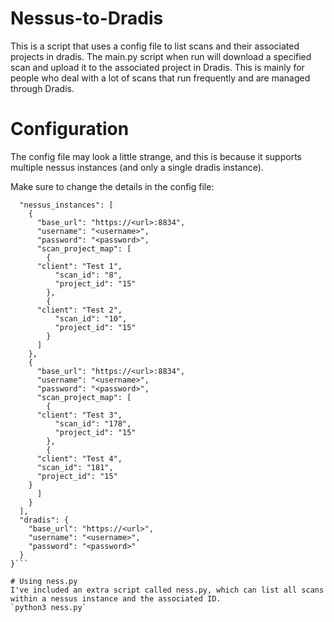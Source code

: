 # Nessus-to-Dradis
This is a script that uses a config file to list scans and their associated projects in dradis. The main.py script when run will download a specified scan and upload it to the associated project in Dradis. This is mainly for people who deal with a lot of scans that run frequently and are managed through Dradis.

# Configuration
The config file may look a little strange, and this is because it supports multiple nessus instances (and only a single dradis instance). 

Make sure to change the details in the config file:
```{
  "nessus_instances": [
    {
      "base_url": "https://<url>:8834",
      "username": "<username>",
      "password": "<password>",
      "scan_project_map": [
        {
	  "client": "Test 1",
          "scan_id": "8",
          "project_id": "15"
        },
        {
	  "client": "Test 2",
          "scan_id": "10",
          "project_id": "15"
        }
      ]
    },
    {
      "base_url": "https://<url>:8834",
      "username": "<username>",
      "password": "<password>",
      "scan_project_map": [
        {
	  "client": "Test 3",
          "scan_id": "178",
          "project_id": "15"
        },
      	{
	  "client": "Test 4",
	  "scan_id": "181",
	  "project_id": "15"
	}
      ]
    }
  ],
  "dradis": {
    "base_url": "https://<url>",
    "username": "<username>",
    "password": "<password>"
  }
}```

# Using ness.py
I've included an extra script called ness.py, which can list all scans within a nessus instance and the associated ID.
`python3 ness.py`
